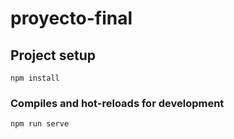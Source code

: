 # proyecto-final


## Project setup
```
npm install
```

### Compiles and hot-reloads for development
```
npm run serve
```
